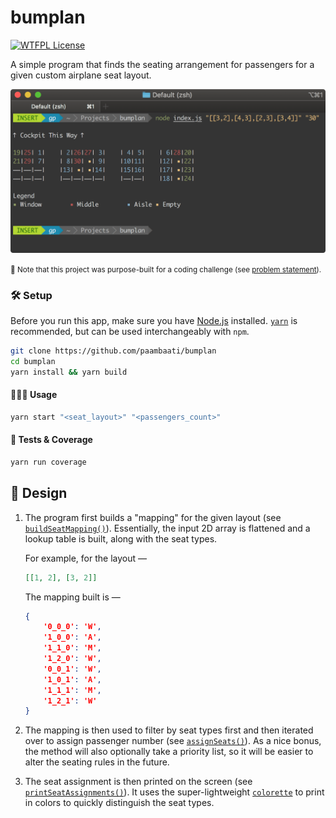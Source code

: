 # bumplan

[![WTFPL License](https://img.shields.io/badge/License-WTFPL-blue.svg)](LICENSE)

A simple program that finds the seating arrangement for passengers for a given custom airplane seat layout.

![Screenshot](SCREENSHOT.png)

<small> 📣 Note that this project was purpose-built for a coding challenge (see [problem statement](PROBLEM-STATEMENT.md)).</small>

### 🛠️ Setup

Before you run this app, make sure you have [Node.js](https://nodejs.org/en/) installed. [`yarn`](https://yarnpkg.com/lang/en/docs/install) is recommended, but can be used interchangeably with `npm`.

```bash
git clone https://github.com/paambaati/bumplan
cd bumplan
yarn install && yarn build
```

#### 👩🏻‍💻 Usage
```bash
yarn start "<seat_layout>" "<passengers_count>"
```

#### 🧪 Tests & Coverage
```bash
yarn run coverage
```

## 🧩 Design

1. The program first builds a "mapping" for the given layout (see [`buildSeatMapping()`](https://github.com/paambaati/bumplan/blob/d03e5c703f7176701140f1565d43a1fa699ac98c/index.ts#L29-L71)). Essentially, the input 2D array is flattened and a lookup table is built, along with the seat types.

    For example, for the layout —

    ```json
    [[1, 2], [3, 2]]
    ```

    The mapping built is —

    ```json
    {
        '0_0_0': 'W',
        '1_0_0': 'A',
        '1_1_0': 'M',
        '1_2_0': 'W',
        '0_0_1': 'W',
        '1_0_1': 'A',
        '1_1_1': 'M',
        '1_2_1': 'W'
    }
    ```

2. The mapping is then used to filter by seat types first and then iterated over to assign passenger number (see [`assignSeats()`](https://github.com/paambaati/bumplan/blob/d03e5c703f7176701140f1565d43a1fa699ac98c/index.ts#L77-L90)). As a nice bonus, the method will also optionally take a priority list, so it will be easier to alter the seating rules in the future.

3. The seat assignment is then printed on the screen (see [`printSeatAssignments()`](https://github.com/paambaati/bumplan/blob/d03e5c703f7176701140f1565d43a1fa699ac98c/index.ts#L92-L125)). It uses the super-lightweight [`colorette`](https://www.npmjs.com/package/colorette) to print in colors to quickly distinguish the seat types.
